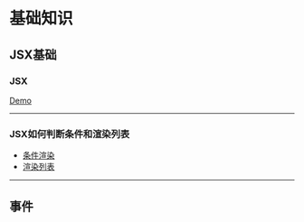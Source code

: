 # 基础知识

## JSX基础

### JSX

[Demo](./Demo/baseUse/JSXBaseDemo.js)

- - -

### JSX如何判断条件和渲染列表

- [条件渲染](./Demo/baseUse/ConditionDemo.js)
- [渲染列表](./Demo/baseUse/ListDemo.js)

- - -

## 事件

### 

###
